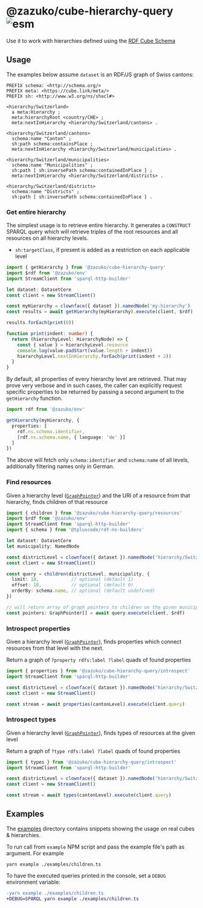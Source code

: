 # @zazuko/cube-hierarchy-query ![esm](https://img.shields.io/static/v1?label=ES&message=modules&color=green)

Use it to work with hierarchies defined using the [RDF Cube Schema](https://zazuko.github.io/rdf-cube-schema/#hierarchies)

## Usage

The examples below assume `dataset` is an RDF/JS graph of Swiss cantons:

```turtle
PREFIX schema: <http://schema.org/>
PREFIX meta: <https://cube.link/meta/>
PREFIX sh: <http://www.w3.org/ns/shacl#>

<hierarchy/Switzerland>
  a meta:Hierarchy ;
  meta:hierarchyRoot <country/CHE> ;
  meta:nextInHierarchy <hierarchy/Switzerland/cantons> .
  
<hierarchy/Switzerland/cantons>
  schema:name "Canton" ;
  sh:path schema:containsPlace ;
  meta:nextInHierarchy <hierarchy/Switzerland/municipalities> .
  
<hierarchy/Switzerland/municipalities>
  schema:name "Municipalities" ;
  sh:path [ sh:inversePath schema:containedInPlace ] ;
  meta:nextInHierarchy <hierarchy/Switzerland/districts> .
    
<hierarchy/Switzerland/districts>
  schema:name "Districts" ;
  sh:path [ sh:inversePath schema:containedInPlace ] .
```

### Get entire hierarchy

The simplest usage is to retrieve entire hierarchy. It generates a `CONSTRUCT` SPARQL query which will retrieve triples of the root resources and all resources on all hierarchy levels.

* `sh:targetClass`, if present is added as a restriction on each applicable level

```typescript
import { getHierarchy } from '@zazuko/cube-hierarchy-query'
import $rdf from '@zazuko/env'
import StreamClient from 'sparql-http-builder'

let dataset: DatasetCore
const client = new StreamClient()

const myHierarchy = clownface({ dataset }).namedNode('my-hierarchy')
const results = await getHierarchy(myHierarchy).execute(client, $rdf)

results.forEach(print(0))

function print(indent: number) {
  return (hierarchyLevel: HierarchyNode) => {
    const { value } = hierarchyLevel.resource
    console.log(value.padStart(value.length + indent))
    hierarchyLevel.nextInHierarchy.forEach(print(indent + 2))
  }
}
```

By default, all properties of every hierarchy level are retrieved. That may prove very verbose and in such
cases, the caller can explicitly request specific properties to be returned by passing a second argument to
the `getHierarchy` function.

```ts
import rdf from '@zazuko/env'

getHierarchy(myHierarchy, {
  properties: [
    rdf.ns.schema.identifier,
    [rdf.ns.schema.name, { language: 'de' }]  
  ]
})
```

The above will fetch only `schema:identifier` and `schema:name` of all levels, additionally filtering 
names only in German.

### Find resources

Given a hierarchy level ([`GraphPointer`](https://zazuko.github.io/clownface/#/api?id=clownface)) and the URI of a resource from that hierarchy,
finds children of that resource

```typescript
import { children } from '@zazuko/cube-hierarchy-query/resources'
import $rdf from '@zazuko/env'
import StreamClient from 'sparql-http-builder'
import { schema } from '@tpluscode/rdf-ns-builders'

let dataset: DatasetCore
let municipality: NamedNode

const districtLevel = clownface({ dataset }).namedNode('hierarchy/Switzerland/districts')
const client = new StreamClient()

const query = children(districtLevel, municipality, {
  limit: 10,            // optional (default 1)
  offset: 10,           // optional (default 0)
  orderBy: schema.name, // optional (default undefined)
})

// will return array of graph pointers to children on the given municipality
const pointers: GraphPointer[] = await query.execute(client, $rdf)
```

### Introspect properties

Given a hierarchy level ([`GraphPointer`](https://zazuko.github.io/clownface/#/api?id=clownface)),
finds properties which connect resources from that level with the next.

Return a graph of `?property rdfs:label ?label` quads of found properties

```typescript
import { properties } from '@zazuko/cube-hierarchy-query/introspect'
import StreamClient from 'sparql-http-builder'

const districtLevel = clownface({ dataset }).namedNode('hierarchy/Switzerland/cantons')
const client = new StreamClient()

const stream = await properties(cantonLevel).execute(client.query)
```

### Introspect types

Given a hierarchy level ([`GraphPointer`](https://zazuko.github.io/clownface/#/api?id=clownface)),
finds types of resources at the given level 

Return a graph of `?type rdfs:label ?label` quads of found properties

```typescript
import { types } from '@zazuko/cube-hierarchy-query/introspect'
import StreamClient from 'sparql-http-builder'

const districtLevel = clownface({ dataset }).namedNode('hierarchy/Switzerland/cantons')
const client = new StreamClient()

const stream = await types(cantonLevel).execute(client.query)
```

## Examples

The [examples](./examples) directory contains snippets showing the usage on real cubes & hierarchies.

To run call from `example` NPM script and pass the example file's path as argument. For example

```
yarn example ./examples/children.ts
```

To have the executed queries printed in the console, set a `DEBUG` environment variable:

```diff
-yarn example ./examples/children.ts
+DEBUG=SPARQL yarn example ./examples/children.ts
```
